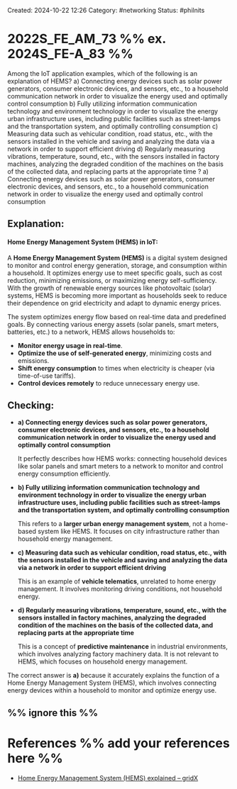 Created: 2024-10-22 12:26
Category: #networking 
Status: #philnits



# 2022S_FE_AM_73 %% ex. 2024S_FE-A_83 %%

Among the IoT application examples, which of the following is an explanation of HEMS?
a) Connecting energy devices such as solar power generators, consumer electronic devices, and sensors, etc., to a household communication network in order to visualize the energy used and optimally control consumption
b) Fully utilizing information communication technology and environment technology in order to visualize the energy urban infrastructure uses, including public facilities such as street-lamps and the transportation system, and optimally controlling consumption
c) Measuring data such as vehicular condition, road status, etc., with the sensors installed in the vehicle and saving and analyzing the data via a network in order to support efficient driving
d) Regularly measuring vibrations, temperature, sound, etc., with the sensors installed in factory machines, analyzing the degraded condition of the machines on the basis of the collected data, and replacing parts at the appropriate time
? 
a) Connecting energy devices such as solar power generators, consumer electronic devices, and sensors, etc., to a household communication network in order to visualize the energy used and optimally control consumption
## **Explanation:**

#### **Home Energy Management System (HEMS) in IoT:**

A **Home Energy Management System (HEMS)** is a digital system designed to monitor and control energy generation, storage, and consumption within a household. It optimizes energy use to meet specific goals, such as cost reduction, minimizing emissions, or maximizing energy self-sufficiency. With the growth of renewable energy sources like photovoltaic (solar) systems, HEMS is becoming more important as households seek to reduce their dependence on grid electricity and adapt to dynamic energy prices.

The system optimizes energy flow based on real-time data and predefined goals. By connecting various energy assets (solar panels, smart meters, batteries, etc.) to a network, HEMS allows households to:

- **Monitor energy usage in real-time**.
- **Optimize the use of self-generated energy**, minimizing costs and emissions.
- **Shift energy consumption** to times when electricity is cheaper (via time-of-use tariffs).
- **Control devices remotely** to reduce unnecessary energy use.

## **Checking:**

- **a) Connecting energy devices such as solar power generators, consumer electronic devices, and sensors, etc., to a household communication network in order to visualize the energy used and optimally control consumption**  

    It perfectly describes how HEMS works: connecting household devices like solar panels and smart meters to a network to monitor and control energy consumption efficiently.

- **b) Fully utilizing information communication technology and environment technology in order to visualize the energy urban infrastructure uses, including public facilities such as street-lamps and the transportation system, and optimally controlling consumption**  

    This refers to a **larger urban energy management system**, not a home-based system like HEMS. It focuses on city infrastructure rather than household energy management.

- **c) Measuring data such as vehicular condition, road status, etc., with the sensors installed in the vehicle and saving and analyzing the data via a network in order to support efficient driving**  

    This is an example of **vehicle telematics**, unrelated to home energy management. It involves monitoring driving conditions, not household energy.

- **d) Regularly measuring vibrations, temperature, sound, etc., with the sensors installed in factory machines, analyzing the degraded condition of the machines on the basis of the collected data, and replacing parts at the appropriate time**  

    This is a concept of **predictive maintenance** in industrial environments, which involves analyzing factory machinery data. It is not relevant to HEMS, which focuses on household energy management.

The correct answer is **a)** because it accurately explains the function of a Home Energy Management System (HEMS), which involves connecting energy devices within a household to monitor and optimize energy use.

%% ignore this %%
---

# References %% add your references here %%
- [Home Energy Management System (HEMS) explained – gridX](https://www.gridx.ai/knowledge/home-energy-management-system-hems)